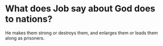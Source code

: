 # What does Job say about God does to nations?

He makes them strong or destroys them, and enlarges them or leads them along as prisoners.
